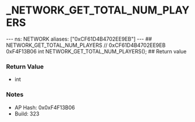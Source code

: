 # _NETWORK_GET_TOTAL_NUM_PLAYERS

--- ns: NETWORK aliases: ["0xCF61D4B4702EE9EB"] --- ## NETWORK_GET_TOTAL_NUM_PLAYERS  // 0xCF61D4B4702EE9EB 0xF4F13B06 int NETWORK_GET_TOTAL_NUM_PLAYERS();   ## Return value

### Return Value
* int

### Notes
* AP Hash: 0x0xF4F13B06
* Build: 323


